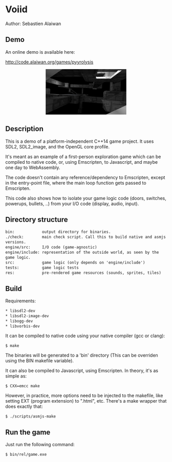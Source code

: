 # Voiid

Author: Sebastien Alaiwan

Demo
----

An online demo is available here:

http://code.alaiwan.org/games/pyyrolysis

<p align="center"><img src="doc/screenshot.jpg" width="50%"></p>

Description
-----------

This is a demo of a platform-independent C++14 game project.
It uses SDL2, SDL2_image, and the OpenGL core profile.

It's meant as an example of a first-person exploration game
which can be compiled to native code, or, using Emscripten, to Javascript,
and maybe one day to WebAssembly.

The code doesn't contain any reference/dependency to Emscripten, except in the
entry-point file, where the main loop function gets passed to Emscripten.

This code also shows how to isolate your game logic code (doors, switches,
powerups, bullets, ..) from your I/O code (display, audio, input).

Directory structure
-------------------

```
bin:            output directory for binaries.
./check:        main check script. Call this to build native and asmjs versions.
engine/src:     I/O code (game-agnostic)
engine/include: representation of the outside world, as seen by the game logic.
src:            game logic (only depends on 'engine/include')
tests:          game logic tests
res:            pre-rendered game resources (sounds, sprites, tiles)
```


Build
-----

Requirements:
```
* libsdl2-dev
* libsdl2-image-dev
* libogg-dev
* libvorbis-dev
```

It can be compiled to native code using your native compiler (gcc or clang):

```
$ make
```

The binaries will be generated to a 'bin' directory
(This can be overriden using the BIN makefile variable).

It can also be compiled to Javascript, using Emscripten.
In theory, it's as simple as:

```
$ CXX=emcc make
```

However, in practice, more options need to be injected to the makefile,
like setting EXT (program extension) to ".html", etc.
There's a make wrapper that does exactly that:

```
$ ./scripts/asmjs-make
```

Run the game
------------

Just run the following command:

```
$ bin/rel/game.exe
```

